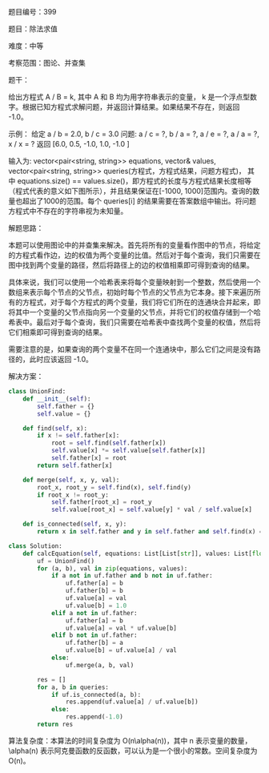 题目编号：399

题目：除法求值

难度：中等

考察范围：图论、并查集

题干：

给出方程式 A / B = k, 其中 A 和 B 均为用字符串表示的变量， k 是一个浮点型数字。根据已知方程式求解问题，并返回计算结果。如果结果不存在，则返回 -1.0。

示例：
给定 a / b = 2.0, b / c = 3.0
问题: a / c = ?, b / a = ?, a / e = ?, a / a = ?, x / x = ?
返回 [6.0, 0.5, -1.0, 1.0, -1.0 ]

输入为: vector<pair<string, string>> equations, vector<double>& values, vector<pair<string, string>> queries(方程式，方程式结果，问题方程式)， 其中 equations.size() == values.size()，即方程式的长度与方程式结果长度相等（程式代表的意义如下图所示），并且结果保证在[-1000, 1000]范围内。查询的数量也超出了1000的范围。每个 queries[i] 的结果需要在答案数组中输出。将问题方程式中不存在的字符串视为未知量。

解题思路：

本题可以使用图论中的并查集来解决。首先将所有的变量看作图中的节点，将给定的方程式看作边，边的权值为两个变量的比值。然后对于每个查询，我们只需要在图中找到两个变量的路径，然后将路径上的边的权值相乘即可得到查询的结果。

具体来说，我们可以使用一个哈希表来将每个变量映射到一个整数，然后使用一个数组来表示每个节点的父节点，初始时每个节点的父节点为它本身。接下来遍历所有的方程式，对于每个方程式的两个变量，我们将它们所在的连通块合并起来，即将其中一个变量的父节点指向另一个变量的父节点，并将它们的权值存储到一个哈希表中。最后对于每个查询，我们只需要在哈希表中查找两个变量的权值，然后将它们相乘即可得到查询的结果。

需要注意的是，如果查询的两个变量不在同一个连通块中，那么它们之间是没有路径的，此时应该返回 -1.0。

解决方案：

```python
class UnionFind:
    def __init__(self):
        self.father = {}
        self.value = {}

    def find(self, x):
        if x != self.father[x]:
            root = self.find(self.father[x])
            self.value[x] *= self.value[self.father[x]]
            self.father[x] = root
        return self.father[x]

    def merge(self, x, y, val):
        root_x, root_y = self.find(x), self.find(y)
        if root_x != root_y:
            self.father[root_x] = root_y
            self.value[root_x] = self.value[y] * val / self.value[x]

    def is_connected(self, x, y):
        return x in self.father and y in self.father and self.find(x) == self.find(y)

class Solution:
    def calcEquation(self, equations: List[List[str]], values: List[float], queries: List[List[str]]) -> List[float]:
        uf = UnionFind()
        for (a, b), val in zip(equations, values):
            if a not in uf.father and b not in uf.father:
                uf.father[a] = b
                uf.father[b] = b
                uf.value[a] = val
                uf.value[b] = 1.0
            elif a not in uf.father:
                uf.father[a] = b
                uf.value[a] = val * uf.value[b]
            elif b not in uf.father:
                uf.father[b] = a
                uf.value[b] = uf.value[a] / val
            else:
                uf.merge(a, b, val)

        res = []
        for a, b in queries:
            if uf.is_connected(a, b):
                res.append(uf.value[a] / uf.value[b])
            else:
                res.append(-1.0)
        return res
```

算法复杂度：本算法的时间复杂度为 O(n\alpha(n))，其中 n 表示变量的数量，\alpha(n) 表示阿克曼函数的反函数，可以认为是一个很小的常数。空间复杂度为 O(n)。